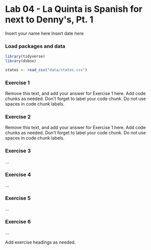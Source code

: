 Lab 04 - La Quinta is Spanish for next to Denny's, Pt. 1
================
Insert your name here
Insert date here

### Load packages and data

``` r
library(tidyverse) 
library(dsbox) 
```

``` r
states <- read_csv("data/states.csv")
```

### Exercise 1

Remove this text, and add your answer for Exercise 1 here. Add code chunks as needed. Don't forget to label your code chunk. Do not use spaces in code chunk labels.

### Exercise 2

Remove this text, and add your answer for Exercise 1 here. Add code chunks as needed. Don't forget to label your code chunk. Do not use spaces in code chunk labels.

### Exercise 3

...

### Exercise 4

...

### Exercise 5

...

### Exercise 6

...

Add exercise headings as needed.
